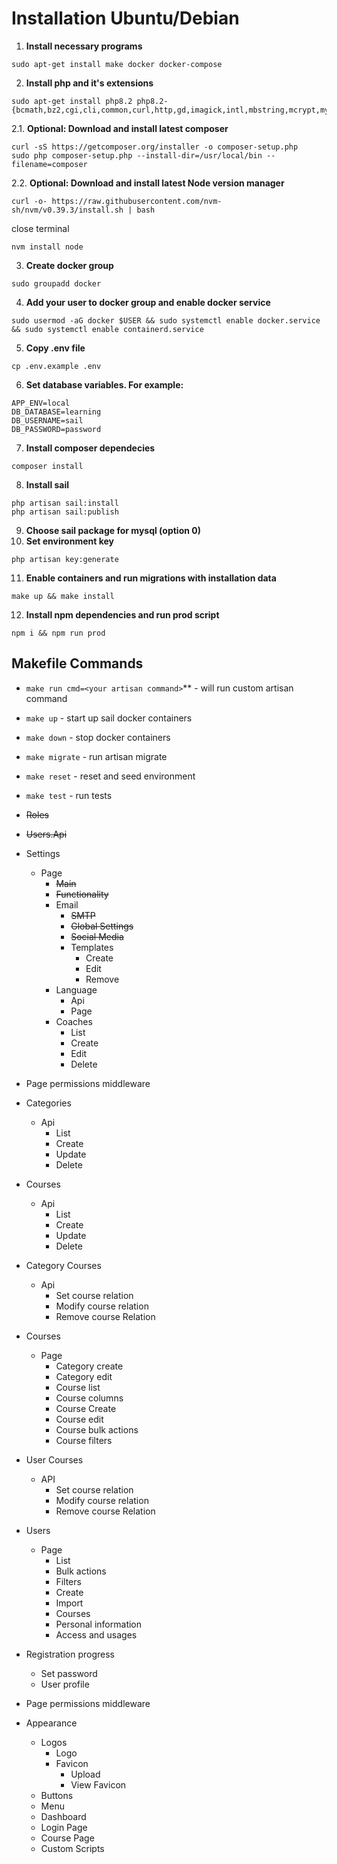 # Installation Ubuntu/Debian

1. **Install necessary programs**
```shell
sudo apt-get install make docker docker-compose
```
2. **Install php and it's extensions**
```shell
sudo apt-get install php8.2 php8.2-{bcmath,bz2,cgi,cli,common,curl,http,gd,imagick,intl,mbstring,mcrypt,mysql,opcache,raphf,readline,snmp,soap,xml,xmlrpc,xsl,yaml,zip}
```
2.1. **Optional: Download and install latest composer**
```shell
curl -sS https://getcomposer.org/installer -o composer-setup.php
sudo php composer-setup.php --install-dir=/usr/local/bin --filename=composer
```
2.2. **Optional: Download and install latest Node version manager**
```shell
curl -o- https://raw.githubusercontent.com/nvm-sh/nvm/v0.39.3/install.sh | bash
```
close terminal
```shell
nvm install node
```
3. **Create docker group**
```shell
sudo groupadd docker
```
4. **Add your user to docker group and enable docker service**
```shell
sudo usermod -aG docker $USER && sudo systemctl enable docker.service && sudo systemctl enable containerd.service
```
5. **Copy .env file**
```shell
cp .env.example .env
```
6. **Set database variables. For example:**
```
APP_ENV=local
DB_DATABASE=learning
DB_USERNAME=sail
DB_PASSWORD=password
```
7. **Install composer dependecies**
```shell
composer install
```
8. **Install sail**
```shell
php artisan sail:install
php artisan sail:publish
```
9. **Choose sail package for mysql (option 0)**
10. **Set environment key**
```shell
php artisan key:generate
```
11. **Enable containers and run migrations with installation data**
```shell
make up && make install
```
12. **Install npm dependencies and run prod script**
```shell
npm i && npm run prod
```
## Makefile Commands

- `make run cmd=<your artisan command>`** - will run custom artisan command
- `make up` - start up sail docker containers
- `make down` - stop docker containers
- `make migrate` - run artisan migrate
- `make reset` - reset and seed environment
- `make test` - run tests

- ~~Roles~~
- ~~Users.Api~~
- Settings
  - Page
    - ~~Main~~
    - ~~Functionality~~
    - Email
      - ~~SMTP~~
      - ~~Global Settings~~
      - ~~Social Media~~
      - Templates
        - Create
        - Edit
        - Remove
    - Language
      - Api
      - Page
    - Coaches
      - List
      - Create
      - Edit
      - Delete
- Page permissions middleware
- Categories
  - Api
    - List
    - Create
    - Update
    - Delete
- Courses
  - Api
    - List
    - Create
    - Update
    - Delete
- Category Courses
  - Api
    - Set course relation
    - Modify course relation
    - Remove course Relation
- Courses
  - Page
    - Category create
    - Category edit
    - Course list
    - Course columns
    - Course Create
    - Course edit
    - Course bulk actions
    - Course filters
- User Courses
  - API
    - Set course relation
    - Modify course relation
    - Remove course Relation
- Users
  - Page
    - List
    - Bulk actions
    - Filters
    - Create
    - Import
    - Courses
    - Personal information
    - Access and usages
- Registration progress
  - Set password
  - User profile
- Page permissions middleware
- Appearance
  - Logos
    - Logo
    - Favicon
      - Upload
      - View Favicon
  - Buttons
  - Menu
  - Dashboard
  - Login Page
  - Course Page
  - Custom Scripts